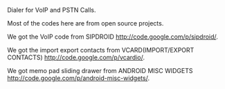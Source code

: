 Dialer for VoIP and PSTN Calls.

Most of the codes here are from open source projects.

We got the VoIP code from SIPDROID http://code.google.com/p/sipdroid/.

We got the import export contacts from VCARD(IMPORT/EXPORT CONTACTS) http://code.google.com/p/vcardio/.

We got memo pad sliding drawer from ANDROID MISC WIDGETS http://code.google.com/p/android-misc-widgets/.